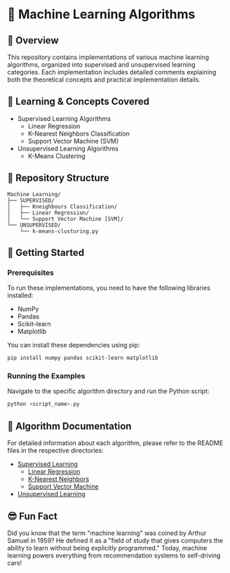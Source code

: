 # 📂 Machine Learning Algorithms

## 🧠 Overview
This repository contains implementations of various machine learning algorithms, organized into supervised and unsupervised learning categories. Each implementation includes detailed comments explaining both the theoretical concepts and practical implementation details.

## 📘 Learning & Concepts Covered
- Supervised Learning Algorithms
  - Linear Regression
  - K-Nearest Neighbors Classification
  - Support Vector Machine (SVM)
- Unsupervised Learning Algorithms
  - K-Means Clustering

## 📁 Repository Structure
```
Machine Learning/
├── SUPERVISED/
│   ├── Kneighbours Classification/
│   ├── Linear Regression/
│   └── Support Vector Machine [SVM]/
└── UNSUPERVISED/
    └── k-means-clusturing.py
```

## 🚀 Getting Started

### Prerequisites
To run these implementations, you need to have the following libraries installed:
- NumPy
- Pandas
- Scikit-learn
- Matplotlib

You can install these dependencies using pip:
```bash
pip install numpy pandas scikit-learn matplotlib
```

### Running the Examples
Navigate to the specific algorithm directory and run the Python script:
```bash
python <script_name>.py
```

## 📄 Algorithm Documentation

For detailed information about each algorithm, please refer to the README files in the respective directories:

- [Supervised Learning](./SUPERVISED/README.md)
  - [Linear Regression](./SUPERVISED/Linear%20Regression/README.md)
  - [K-Nearest Neighbors](./SUPERVISED/Kneighbours%20Classification/README.md)
  - [Support Vector Machine](./SUPERVISED/Support%20Vector%20Machine%20%5BSVM%5D/README.md)
- [Unsupervised Learning](./UNSUPERVISED/README.md)

## 😎 Fun Fact
Did you know that the term "machine learning" was coined by Arthur Samuel in 1959? He defined it as a "field of study that gives computers the ability to learn without being explicitly programmed." Today, machine learning powers everything from recommendation systems to self-driving cars!